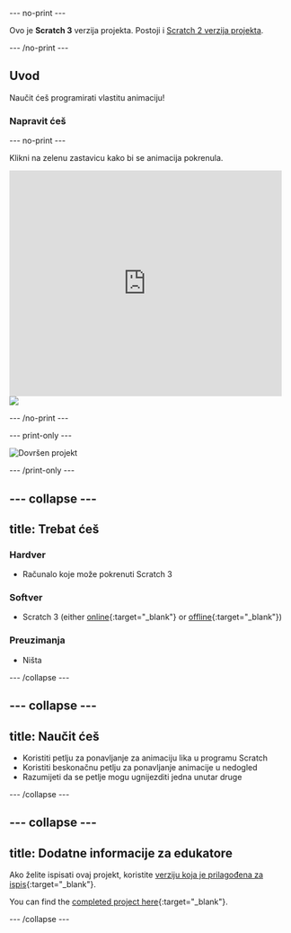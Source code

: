 \--- no-print \---

Ovo je **Scratch 3** verzija projekta. Postoji i [Scratch 2 verzija projekta](https://projects.raspberrypi.org/en/projects/lost-in-space-scratch2).

\--- /no-print \---

## Uvod

Naučit ćeš programirati vlastitu animaciju!

### Napravit ćeš

\--- no-print \---

Klikni na zelenu zastavicu kako bi se animacija pokrenula.

<div class="scratch-preview">
  <iframe allowtransparency="true" width="485" height="402" src="https://scratch.mit.edu/projects/embed/276873231/?autostart=false" frameborder="0" scrolling="no"></iframe>
  <img src="images/space-final.png">
</div>

\--- /no-print \---

\--- print-only \---

![Dovršen projekt](images/showcase_static.png)

\--- /print-only \---

## \--- collapse \---

## title: Trebat ćeš

### Hardver

- Računalo koje može pokrenuti Scratch 3

### Softver

- Scratch 3 (either [online](https://rpf.io/scratchon){:target="_blank"} or [offline](https://rpf.io/scratchoff){:target="_blank"})

### Preuzimanja

- Ništa

\--- /collapse \---

## \--- collapse \---

## title: Naučit ćeš

- Koristiti petlju za ponavljanje za animaciju lika u programu Scratch
- Koristiti beskonačnu petlju za ponavljanje animacije u nedogled
- Razumijeti da se petlje mogu ugnijezditi jedna unutar druge

\--- /collapse \---

## \--- collapse \---

## title: Dodatne informacije za edukatore

Ako želite ispisati ovaj projekt, koristite [verziju koja je prilagođena za ispis](https://projects.raspberrypi.org/en/projects/lost-in-space/print){:target="_blank"}.

You can find the [completed project here](https://rpf.io/p/en/lost-in-space-get){:target="_blank"}.

\--- /collapse \---